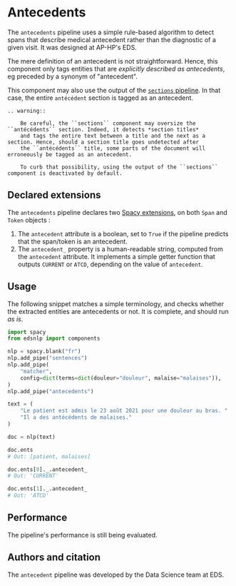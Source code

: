 # Antecedents

The `antecedents` pipeline uses a simple rule-based algorithm to detect spans that describe medical antecedent rather than the diagnostic of a given visit. It was designed at AP-HP's EDS.

The mere definition of an antecedent is not straightforward. Hence, this component only tags entities that are _explicitly described as antecedents_, eg preceded by a synonym of "antecedent".

This component may also use the output of the [`sections` pipeline](sections.md). In that case, the entire `antécédent` section is tagged as an antecedent.

```{eval-rst}
.. warning::

    Be careful, the ``sections`` component may oversize the ``antécédents`` section. Indeed, it detects *section titles*
    and tags the entire text between a title and the next as a section. Hence, should a section title goes undetected after
    the ``antécédents`` title, some parts of the document will erroneously be tagged as an antecedent.

    To curb that possibility, using the output of the ``sections`` component is deactivated by default.
```

## Declared extensions

The `antecedents` pipeline declares two [Spacy extensions](https://spacy.io/usage/processing-pipelines#custom-components-attributes), on both `Span` and `Token` objects :

1. The `antecedent` attribute is a boolean, set to `True` if the pipeline predicts that the span/token is an antecedent.
2. The `antecedent_` property is a human-readable string, computed from the `antecedent` attribute. It implements a simple getter function that outputs `CURRENT` or `ATCD`, depending on the value of `antecedent`.

## Usage

The following snippet matches a simple terminology, and checks whether the extracted entities are antecedents or not. It is complete, and should run _as is_.

```python
import spacy
from edsnlp import components

nlp = spacy.blank("fr")
nlp.add_pipe("sentences")
nlp.add_pipe(
    "matcher",
    config=dict(terms=dict(douleur="douleur", malaise="malaises")),
)
nlp.add_pipe("antecedents")

text = (
    "Le patient est admis le 23 août 2021 pour une douleur au bras. "
    "Il a des antécédents de malaises."
)

doc = nlp(text)

doc.ents
# Out: [patient, malaises]

doc.ents[0]._.antecedent_
# Out: 'CURRENT'

doc.ents[1]._.antecedent_
# Out: 'ATCD'
```

## Performance

The pipeline's performance is still being evaluated.

## Authors and citation

The `antecedent` pipeline was developed by the Data Science team at EDS.
